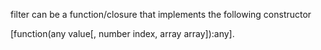 filter can be a function/closure that implements the following constructor 

[function(any value[, number index, array array]):any].